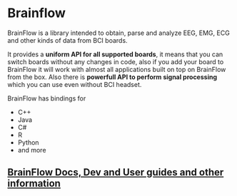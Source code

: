 # Brainflow

BrainFlow is a library intended to obtain, parse and analyze EEG, EMG, ECG and other kinds of data from BCI boards.

It provides a **uniform API for all supported boards**, it means that you can switch boards without any changes in code, also if you add your board to BrainFlow it will work with almost all applications built on top on BrainFlow from the box. Also there is **powerfull API to perform signal processing** which you can use even without BCI headset.

BrainFlow has bindings for 

* C++
* Java
* C#
* R
* Python
* and more

## [BrainFlow Docs, Dev and User guides and other information](https://brainflow.readthedocs.io)
